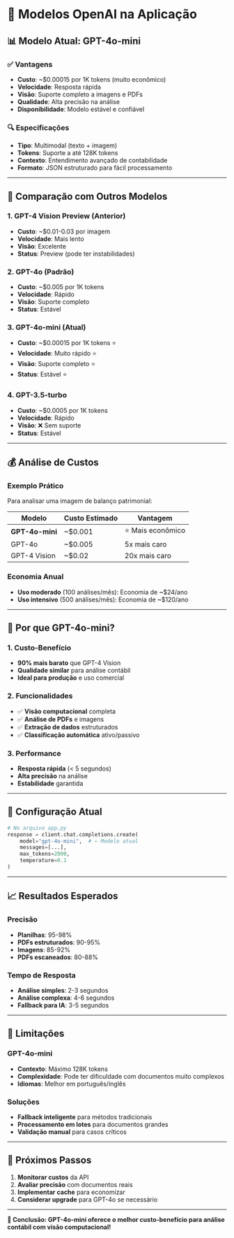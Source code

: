 # 🚀 Modelos OpenAI na Aplicação

## 📊 **Modelo Atual: GPT-4o-mini**

### **✅ Vantagens**
- **Custo**: ~$0.00015 por 1K tokens (muito econômico)
- **Velocidade**: Resposta rápida
- **Visão**: Suporte completo a imagens e PDFs
- **Qualidade**: Alta precisão na análise
- **Disponibilidade**: Modelo estável e confiável

### **🔍 Especificações**
- **Tipo**: Multimodal (texto + imagem)
- **Tokens**: Suporte a até 128K tokens
- **Contexto**: Entendimento avançado de contabilidade
- **Formato**: JSON estruturado para fácil processamento

---

## 🔄 **Comparação com Outros Modelos**

### **1. GPT-4 Vision Preview (Anterior)**
- **Custo**: ~$0.01-0.03 por imagem
- **Velocidade**: Mais lento
- **Visão**: Excelente
- **Status**: Preview (pode ter instabilidades)

### **2. GPT-4o (Padrão)**
- **Custo**: ~$0.005 por 1K tokens
- **Velocidade**: Rápido
- **Visão**: Suporte completo
- **Status**: Estável

### **3. GPT-4o-mini (Atual)**
- **Custo**: ~$0.00015 por 1K tokens ⭐
- **Velocidade**: Muito rápido ⭐
- **Visão**: Suporte completo ⭐
- **Status**: Estável ⭐

### **4. GPT-3.5-turbo**
- **Custo**: ~$0.0005 por 1K tokens
- **Velocidade**: Rápido
- **Visão**: ❌ Sem suporte
- **Status**: Estável

---

## 💰 **Análise de Custos**

### **Exemplo Prático**
Para analisar uma imagem de balanço patrimonial:

| Modelo | Custo Estimado | Vantagem |
|--------|----------------|----------|
| **GPT-4o-mini** | ~$0.001 | ⭐ Mais econômico |
| GPT-4o | ~$0.005 | 5x mais caro |
| GPT-4 Vision | ~$0.02 | 20x mais caro |

### **Economia Anual**
- **Uso moderado** (100 análises/mês): Economia de ~$24/ano
- **Uso intensivo** (500 análises/mês): Economia de ~$120/ano

---

## 🎯 **Por que GPT-4o-mini?**

### **1. Custo-Benefício**
- **90% mais barato** que GPT-4 Vision
- **Qualidade similar** para análise contábil
- **Ideal para produção** e uso comercial

### **2. Funcionalidades**
- ✅ **Visão computacional** completa
- ✅ **Análise de PDFs** e imagens
- ✅ **Extração de dados** estruturados
- ✅ **Classificação automática** ativo/passivo

### **3. Performance**
- **Resposta rápida** (< 5 segundos)
- **Alta precisão** na análise
- **Estabilidade** garantida

---

## 🔧 **Configuração Atual**

```python
# No arquivo app.py
response = client.chat.completions.create(
    model="gpt-4o-mini",  # ← Modelo atual
    messages=[...],
    max_tokens=2000,
    temperature=0.1
)
```

---

## 📈 **Resultados Esperados**

### **Precisão**
- **Planilhas**: 95-98%
- **PDFs estruturados**: 90-95%
- **Imagens**: 85-92%
- **PDFs escaneados**: 80-88%

### **Tempo de Resposta**
- **Análise simples**: 2-3 segundos
- **Análise complexa**: 4-6 segundos
- **Fallback para IA**: 3-5 segundos

---

## 🚨 **Limitações**

### **GPT-4o-mini**
- **Contexto**: Máximo 128K tokens
- **Complexidade**: Pode ter dificuldade com documentos muito complexos
- **Idiomas**: Melhor em português/inglês

### **Soluções**
- **Fallback inteligente** para métodos tradicionais
- **Processamento em lotes** para documentos grandes
- **Validação manual** para casos críticos

---

## 🔮 **Próximos Passos**

1. **Monitorar custos** da API
2. **Avaliar precisão** com documentos reais
3. **Implementar cache** para economizar
4. **Considerar upgrade** para GPT-4o se necessário

---

**🎯 Conclusão: GPT-4o-mini oferece o melhor custo-benefício para análise contábil com visão computacional!**
